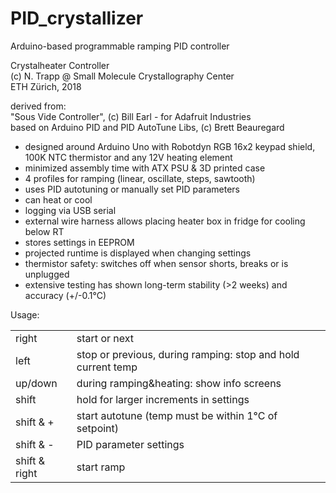 # PID_crystallizer
Arduino-based programmable ramping PID controller 
<p>
Crystalheater Controller<br>
(c) N. Trapp @ Small Molecule Crystallography Center<br>
ETH Zürich, 2018<br>
</p>
<p>  
derived from:<br>
"Sous Vide Controller", (c) Bill Earl - for Adafruit Industries<br>
based on Arduino PID and PID AutoTune Libs, (c) Brett Beauregard<br>
</p>

<p>
<ul>
  <li>designed around Arduino Uno with Robotdyn RGB 16x2 keypad shield, 100K NTC thermistor and any 12V heating element</li>
  <li>minimized assembly time with ATX PSU & 3D printed case</li>
  <li>4 profiles for ramping (linear, oscillate, steps, sawtooth)</li>
  <li>uses PID autotuning or manually set PID parameters</li>
  <li>can heat or cool</li>
  <li>logging via USB serial</li>
  <li>external wire harness allows placing heater box in fridge for cooling below RT</li>
  <li>stores settings in EEPROM</li>
  <li>projected runtime is displayed when changing settings</li>
  <li>thermistor safety: switches off when sensor shorts, breaks or is unplugged</li>
  <li>extensive testing has shown long-term stability (>2 weeks) and accuracy (+/-0.1°C)</li>
</ul>
</p>

Usage:<br>
<table style="">
  
  <tr>
   <td>right</td><td>start or next</td>
  </tr>
  <tr>   
   <td>left</td><td>stop or previous, during ramping: stop and hold current temp</td>
  </tr>
  <tr>
   <td>up/down</td><td>during ramping&heating: show info screens</td>
  </tr>
  <tr>
   <td>shift</td><td>hold for larger increments in settings</td>
  </tr>
  <tr>
   <td>shift & +</td><td>start autotune (temp must be within 1°C of setpoint)</td>
  </tr>
  <tr>
   <td>shift & -</td><td>PID parameter settings</td>
  </tr>
  <tr>
   <td>shift & right</td><td>start ramp</td>
  </tr>
</table>
